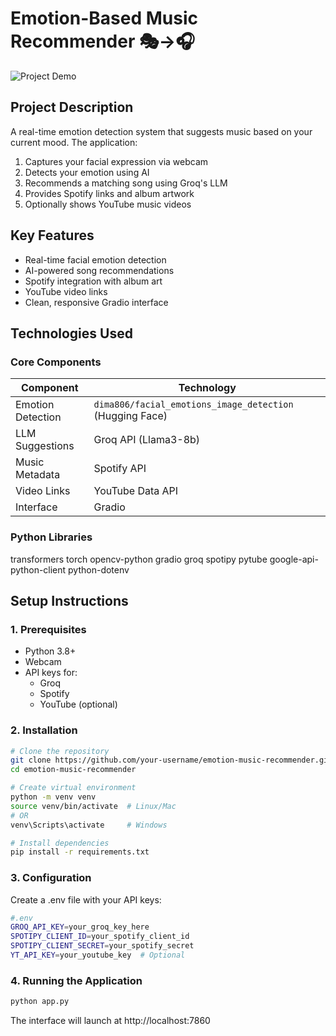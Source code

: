 # Emotion-Based Music Recommender 🎭→🎧

![Project Demo](assets/demo.gif) 

## Project Description
A real-time emotion detection system that suggests music based on your current mood. The application:
1. Captures your facial expression via webcam
2. Detects your emotion using AI
3. Recommends a matching song using Groq's LLM
4. Provides Spotify links and album artwork
5. Optionally shows YouTube music videos

## Key Features
- Real-time facial emotion detection
- AI-powered song recommendations
- Spotify integration with album art
- YouTube video links
- Clean, responsive Gradio interface

## Technologies Used

### Core Components
| Component | Technology |
|-----------|------------|
| Emotion Detection | `dima806/facial_emotions_image_detection` (Hugging Face) |
| LLM Suggestions | Groq API (Llama3-8b) |
| Music Metadata | Spotify API |
| Video Links | YouTube Data API |
| Interface | Gradio |

### Python Libraries
transformers
torch
opencv-python
gradio
groq
spotipy
pytube
google-api-python-client
python-dotenv


## Setup Instructions

### 1. Prerequisites
- Python 3.8+
- Webcam
- API keys for:
  - Groq
  - Spotify
  - YouTube (optional)

### 2. Installation
```bash
# Clone the repository
git clone https://github.com/your-username/emotion-music-recommender.git
cd emotion-music-recommender

# Create virtual environment
python -m venv venv
source venv/bin/activate  # Linux/Mac
# OR
venv\Scripts\activate     # Windows

# Install dependencies
pip install -r requirements.txt
```

### 3. Configuration
Create a .env file with your API keys:
```bash
#.env
GROQ_API_KEY=your_groq_key_here
SPOTIPY_CLIENT_ID=your_spotify_client_id
SPOTIPY_CLIENT_SECRET=your_spotify_secret
YT_API_KEY=your_youtube_key  # Optional
```

### 4. Running the Application
```bash
python app.py
```
The interface will launch at http://localhost:7860